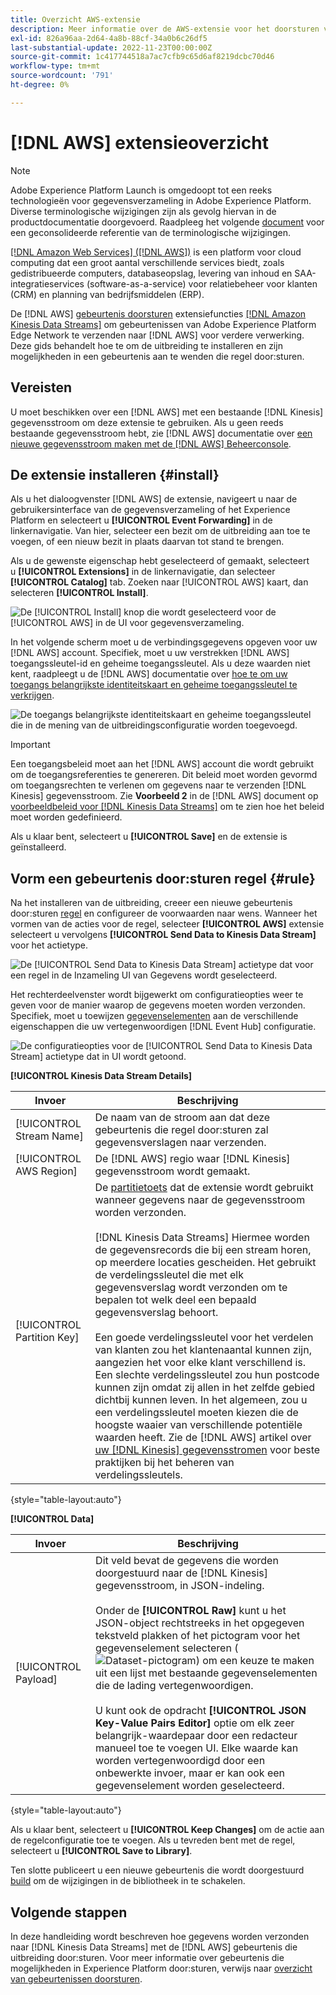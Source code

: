 ```yaml
---
title: Overzicht AWS-extensie
description: Meer informatie over de AWS-extensie voor het doorsturen van gebeurtenissen in Adobe Experience Platform.
exl-id: 826a96aa-2d64-4a8b-88cf-34a0b6c26df5
last-substantial-update: 2022-11-23T00:00:00Z
source-git-commit: 1c417744518a7ac7cfb9c65d6af8219dcbc70d46
workflow-type: tm+mt
source-wordcount: '791'
ht-degree: 0%

---
```


# [!DNL AWS] extensieoverzicht

>[!NOTE]
>
>Adobe Experience Platform Launch is omgedoopt tot een reeks technologieën voor gegevensverzameling in Adobe Experience Platform. Diverse terminologische wijzigingen zijn als gevolg hiervan in de productdocumentatie doorgevoerd. Raadpleeg het volgende [document](../../../term-updates.md) voor een geconsolideerde referentie van de terminologische wijzigingen.

[[!DNL Amazon Web Services] ([!DNL AWS])](https://aws.amazon.com/) is een platform voor cloud computing dat een groot aantal verschillende services biedt, zoals gedistribueerde computers, databaseopslag, levering van inhoud en SAA-integratieservices (software-as-a-service) voor relatiebeheer voor klanten (CRM) en planning van bedrijfsmiddelen (ERP).

De [!DNL AWS] [gebeurtenis doorsturen](../../../ui/event-forwarding/overview.md) extensiefuncties [[!DNL Amazon Kinesis Data Streams]](https://docs.aws.amazon.com/streams/latest/dev/introduction.html) om gebeurtenissen van Adobe Experience Platform Edge Network te verzenden naar [!DNL AWS] voor verdere verwerking. Deze gids behandelt hoe te om de uitbreiding te installeren en zijn mogelijkheden in een gebeurtenis aan te wenden die regel door:sturen.

## Vereisten

U moet beschikken over een [!DNL AWS] met een bestaande [!DNL Kinesis] gegevensstroom om deze extensie te gebruiken. Als u geen reeds bestaande gegevensstroom hebt, zie [!DNL AWS] documentatie over [een nieuwe gegevensstroom maken met de [!DNL AWS] Beheerconsole](https://docs.aws.amazon.com/streams/latest/dev/how-do-i-create-a-stream.html).

## De extensie installeren {#install}

Als u het dialoogvenster [!DNL AWS] de extensie, navigeert u naar de gebruikersinterface van de gegevensverzameling of het Experience Platform en selecteert u **[!UICONTROL Event Forwarding]** in de linkernavigatie. Van hier, selecteer een bezit om de uitbreiding aan toe te voegen, of een nieuw bezit in plaats daarvan tot stand te brengen.

Als u de gewenste eigenschap hebt geselecteerd of gemaakt, selecteert u **[!UICONTROL Extensions]** in de linkernavigatie, dan selecteer **[!UICONTROL Catalog]** tab. Zoeken naar [!UICONTROL AWS] kaart, dan selecteren **[!UICONTROL Install]**.

![De [!UICONTROL Install] knop die wordt geselecteerd voor de [!UICONTROL AWS] in de UI voor gegevensverzameling.](../../../images/extensions/server/aws/install.png)

In het volgende scherm moet u de verbindingsgegevens opgeven voor uw [!DNL AWS] account. Specifiek, moet u uw verstrekken [!DNL AWS] toegangssleutel-id en geheime toegangssleutel. Als u deze waarden niet kent, raadpleegt u de [!DNL AWS] documentatie over [hoe te om uw toegangs belangrijkste identiteitskaart en geheime toegangssleutel te verkrijgen](https://docs.aws.amazon.com/powershell/latest/userguide/pstools-appendix-sign-up.html).

![De toegangs belangrijkste identiteitskaart en geheime toegangssleutel die in de mening van de uitbreidingsconfiguratie worden toegevoegd.](../../../images/extensions/server/aws/credentials.png)

>[!IMPORTANT]
>
>Een toegangsbeleid moet aan het [!DNL AWS] account die wordt gebruikt om de toegangsreferenties te genereren. Dit beleid moet worden gevormd om toegangsrechten te verlenen om gegevens naar te verzenden [!DNL Kinesis] gegevensstroom. Zie **Voorbeeld 2** in de [!DNL AWS] document op [voorbeeldbeleid voor [!DNL Kinesis Data Streams]](https://docs.aws.amazon.com/streams/latest/dev/controlling-access.html#kinesis-using-iam-examples) om te zien hoe het beleid moet worden gedefinieerd.

Als u klaar bent, selecteert u **[!UICONTROL Save]** en de extensie is geïnstalleerd.

## Vorm een gebeurtenis door:sturen regel {#rule}

Na het installeren van de uitbreiding, creeer een nieuwe gebeurtenis door:sturen [regel](../../../ui/managing-resources/rules.md) en configureer de voorwaarden naar wens. Wanneer het vormen van de acties voor de regel, selecteer **[!UICONTROL AWS]** extensie selecteert u vervolgens **[!UICONTROL Send Data to Kinesis Data Stream]** voor het actietype.

![De [!UICONTROL Send Data to Kinesis Data Stream] actietype dat voor een regel in de Inzameling UI van Gegevens wordt geselecteerd.](../../../images/extensions/server/aws/select-action-type.png)

Het rechterdeelvenster wordt bijgewerkt om configuratieopties weer te geven voor de manier waarop de gegevens moeten worden verzonden. Specifiek, moet u toewijzen [gegevenselementen](../../../ui/managing-resources/data-elements.md) aan de verschillende eigenschappen die uw vertegenwoordigen [!DNL Event Hub] configuratie.

![De configuratieopties voor de [!UICONTROL Send Data to Kinesis Data Stream] actietype dat in UI wordt getoond.](../../../images/extensions/server/aws/data-stream-details.png)

**[!UICONTROL Kinesis Data Stream Details]**

| Invoer | Beschrijving |
| --- | --- |
| [!UICONTROL Stream Name] | De naam van de stroom aan dat deze gebeurtenis die regel door:sturen zal gegevensverslagen naar verzenden. |
| [!UICONTROL AWS Region] | De [!DNL AWS] regio waar [!DNL Kinesis] gegevensstroom wordt gemaakt. |
| [!UICONTROL Partition Key] | De [partitietoets](https://docs.aws.amazon.com/streams/latest/dev/key-concepts.html#partition-key) dat de extensie wordt gebruikt wanneer gegevens naar de gegevensstroom worden verzonden.<br><br>[!DNL Kinesis Data Streams] Hiermee worden de gegevensrecords die bij een stream horen, op meerdere locaties gescheiden. Het gebruikt de verdelingssleutel die met elk gegevensverslag wordt verzonden om te bepalen tot welk deel een bepaald gegevensverslag behoort.<br><br>Een goede verdelingssleutel voor het verdelen van klanten zou het klantenaantal kunnen zijn, aangezien het voor elke klant verschillend is. Een slechte verdelingssleutel zou hun postcode kunnen zijn omdat zij allen in het zelfde gebied dichtbij kunnen leven. In het algemeen, zou u een verdelingssleutel moeten kiezen die de hoogste waaier van verschillende potentiële waarden heeft. Zie de [!DNL AWS] artikel over [uw [!DNL Kinesis] gegevensstromen](https://aws.amazon.com/blogs/big-data/under-the-hood-scaling-your-kinesis-data-streams/) voor beste praktijken bij het beheren van verdelingssleutels. |

{style="table-layout:auto"}

**[!UICONTROL Data]**

| Invoer | Beschrijving |
| --- | --- |
| [!UICONTROL Payload] | Dit veld bevat de gegevens die worden doorgestuurd naar de [!DNL Kinesis] gegevensstroom, in JSON-indeling.<br><br>Onder de **[!UICONTROL Raw]** kunt u het JSON-object rechtstreeks in het opgegeven tekstveld plakken of het pictogram voor het gegevenselement selecteren (![Dataset-pictogram](../../../images/extensions/server/aws/data-element-icon.png)) om een keuze te maken uit een lijst met bestaande gegevenselementen die de lading vertegenwoordigen.<br><br>U kunt ook de opdracht **[!UICONTROL JSON Key-Value Pairs Editor]** optie om elk zeer belangrijk-waardepaar door een redacteur manueel toe te voegen UI. Elke waarde kan worden vertegenwoordigd door een onbewerkte invoer, maar er kan ook een gegevenselement worden geselecteerd. |

{style="table-layout:auto"}

Als u klaar bent, selecteert u **[!UICONTROL Keep Changes]** om de actie aan de regelconfiguratie toe te voegen. Als u tevreden bent met de regel, selecteert u **[!UICONTROL Save to Library]**.

Ten slotte publiceert u een nieuwe gebeurtenis die wordt doorgestuurd [build](../../../ui/publishing/builds.md) om de wijzigingen in de bibliotheek in te schakelen.

## Volgende stappen

In deze handleiding wordt beschreven hoe gegevens worden verzonden naar [!DNL Kinesis Data Streams] met de [!DNL AWS] gebeurtenis die uitbreiding door:sturen. Voor meer informatie over gebeurtenis die mogelijkheden in Experience Platform door:sturen, verwijs naar [overzicht van gebeurtenissen doorsturen](../../../ui/event-forwarding/overview.md).
